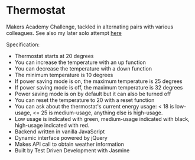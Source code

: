 # Thermostat

Makers Academy Challenge, tackled in alternating pairs with various colleagues. See also my later solo attempt [here](http://github.com/CodeKrakken/thermostat-2)

Specification:

* Thermostat starts at 20 degrees
* You can increase the temperature with an up function
* You can decrease the temperature with a down function
* The minimum temperature is 10 degrees
* If power saving mode is on, the maximum temperature is 25 degrees
* If power saving mode is off, the maximum temperature is 32 degrees
* Power saving mode is on by default but it can also be turned off
* You can reset the temperature to 20 with a reset function
* You can ask about the thermostat's current energy usage: < 18 is low-usage, <= 25 is medium-usage, anything else is high-usage.
* Low usage is indicated with green, medium-usage indicated with black, high-usage indicated with red.
* Backend written in vanilla JavaScript
* Dynamic interface powered by jQuery
* Makes API call to obtain weather information
* Built by Test Driven Development with Jasmine

